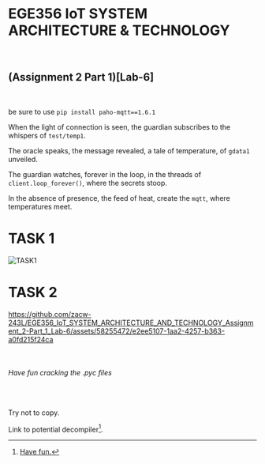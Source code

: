 # EGE356 IoT SYSTEM ARCHITECTURE & TECHNOLOGY 
<br>

## (Assignment 2 Part 1)[Lab-6]
<br>

be sure to use `pip install paho-mqtt==1.6.1`
<br>

When the light of connection is seen, the guardian subscribes to the whispers of `test/temp1`.
<br>

The oracle speaks, the message revealed, a tale of temperature, of `gdata1` unveiled.
<br>

The guardian watches, forever in the loop, in the threads of `client.loop_forever()`, where the secrets stoop.
<br>

In the absence of presence, the feed of heat, create the `mqtt`, where temperatures meet.



# TASK 1

![TASK1](https://github.com/zacw-243L/EGE356_IoT_SYSTEM_ARCHITECTURE_AND_TECHNOLOGY_Assignment_2-Part_1_Lab-6/assets/58255472/b55c98bb-ea41-4d2a-ae7f-fd09e7efb339)
<br>

# TASK 2


https://github.com/zacw-243L/EGE356_IoT_SYSTEM_ARCHITECTURE_AND_TECHNOLOGY_Assignment_2-Part_1_Lab-6/assets/58255472/e2ee5107-1aa2-4257-b363-a0fd215f24ca

<br>

###### Have fun cracking the .pyc files
<br>

Try not to copy.

Link to potential decompiler[^1].


[^1]: [Have fun.](https://www.google.com/search?q=decompile+pyc+file&sca_esv=7862074f9a973cbd&ei=rJRhZru-O-CJ4-EPnsOugAo&oq=de&gs_lp=Egxnd3Mtd2l6LXNlcnAiAmRlKgIIADIKEAAYgAQYQxiKBTIKEAAYgAQYQxiKBTIKEAAYgAQYQxiKBTIKEAAYgAQYQxiKBTIKEAAYgAQYQxiKBTIKEAAYgAQYQxiKBTIIEAAYgAQYsQMyCxAAGIAEGLEDGIoFMgsQABiABBixAxiDATIOEC4YgAQYsQMYgwEYigVIzQ5QAFiUAnABeAGQAQCYAZoBoAGvAqoBAzAuMrgBAcgBAPgBAZgCA6ACuwKoAgrCAhgQABgDGLQCGOUCGOoCGAoYjAMYjwHYAQHCAhYQLhgDGLQCGOUCGOoCGIwDGI8B2AEBwgIWEAAYAxi0AhjlAhjqAhiMAxiPAdgBAcICGRAuGAMY1AIYtAIY5QIY6gIYjAMYjwHYAQHCAhEQLhiABBixAxjRAxiDARjHAcICCBAuGIAEGNQCwgIOEAAYgAQYsQMYgwEYigWYAwW6BgQIARgKkgcDMS4yoAe7EA&sclient=gws-wiz-serp)